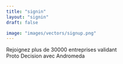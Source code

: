 ```yaml
---
title: "signin"
layout: "signin"
draft: false

image: "images/vectors/signup.png"
---
```


Rejoignez plus de 30000 entreprises validant <br> Proto Decision avec Andromeda
